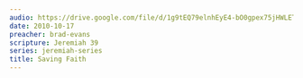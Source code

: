 ```yaml
---
audio: https://drive.google.com/file/d/1g9tEQ79elnhEyE4-bO0gpex75jHWLET7/view
date: 2010-10-17
preacher: brad-evans
scripture: Jeremiah 39
series: jeremiah-series
title: Saving Faith
---
```

